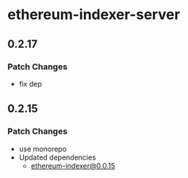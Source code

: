# ethereum-indexer-server

## 0.2.17

### Patch Changes

- fix dep

## 0.2.15

### Patch Changes

- use monorepo
- Updated dependencies
  - ethereum-indexer@0.0.15
